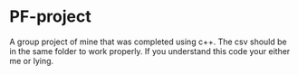 # PF-project
A group project of mine that was completed using c++.
The csv should be in the same folder to work properly.
If you understand this code your either me or lying.
